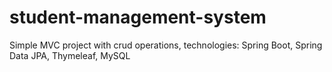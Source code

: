 # student-management-system
Simple MVC project with crud operations, technologies: Spring Boot, Spring Data JPA, Thymeleaf, MySQL
